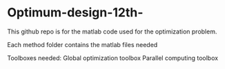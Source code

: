 # Optimum-design-12th-

This github repo is for the matlab code used for the optimization problem.

Each method folder contains the matlab files needed

Toolboxes needed:
Global optimization toolbox
Parallel computing toolbox